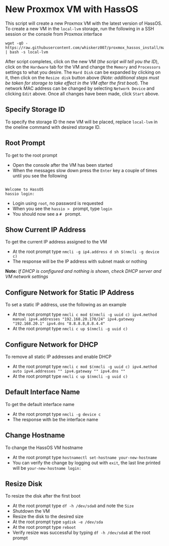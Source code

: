 # New Proxmox VM with HassOS

This script will create a new Proxmox VM with the latest version of HassOS. To create a new VM in the `local-lvm` storage, run the following in a SSH session or the console from Proxmox interface

```
wget -qO - https://raw.githubusercontent.com/whiskerz007/proxmox_hassos_install/master/install.sh | bash -s local-lvm
```

After script completes, click on the new VM (_the script will tell you the ID_), click on the `Hardware` tab for the VM and change the `Memory` and `Processors` settings to what you desire. The `Hard Disk` can be expanded by clicking on it, then click on the `Resize disk` button above (_Note: additional steps must be taken for storage to take effect in the VM after the first boot_). The network MAC address can be changed by selecting `Network Device` and clicking `Edit` above. Once all changes have been made, click `Start` above.

## Specify Storage ID

To specify the storage ID the new VM will be placed, replace `local-lvm` in the oneline command with desired storage ID.

## Root Prompt

To get to the root prompt
- Open the console after the VM has been started
- When the messages slow down press the `Enter` key a couple of times until you see the following
```

Welcome to HassOS
hassio login:
```
- Login using `root`, no password is requested
- When you see the `hassio > ` prompt, type `login`
- You should now see a `# ` prompt.

## Show Current IP Address

To get the current IP address assigned to the VM
- At the root prompt type `nmcli -g ip4.address d sh $(nmcli -g device c)`
- The response will be the IP address with subnet mask or nothing

**Note:** _If DHCP is configured and nothing is shown, check DHCP server and VM network settings_

## Configure Network for Static IP Address

To set a static IP address, use the following as an example
- At the root prompt type `nmcli c mod $(nmcli -g uuid c) ipv4.method manual ipv4.addresses "192.168.20.170/24" ipv4.gateway "192.168.20.1" ipv4.dns "8.8.8.8,8.8.4.4"`
- At the root prompt type `nmcli c up $(nmcli -g uuid c)`

## Configure Network for DHCP

To remove all static IP addresses and enable DHCP
- At the root prompt type `nmcli c mod $(nmcli -g uuid c) ipv4.method auto ipv4.addresses "" ipv4.gateway "" ipv4.dns ""`
- At the root prompt type `nmcli c up $(nmcli -g uuid c)`

## Default Interface Name

To get the default interface name
- At the root prompt type `nmcli -g device c`
- The response with be the interface name

## Change Hostname

To change the HassOS VM hostname
- At the root prompt type `hostnamectl set-hostname your-new-hostname`
- You can verify the change by logging out with `exit`, the last line printed will be `your-new-hostname login: `

## Resize Disk

To resize the disk after the first boot
- At the root prompt type `df -h /dev/sda8` and note the `Size`
- Shutdown the VM
- Resize the disk to the desired size
- At the root prompt type `sgdisk -e /dev/sda`
- At the root prompt type `reboot`
- Verify resize was successful by typing `df -h /dev/sda8` at the root prompt

